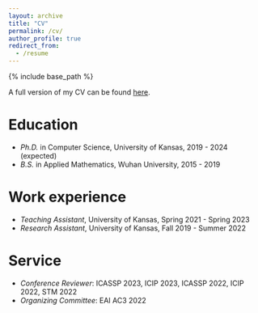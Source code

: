 ```yaml
---
layout: archive
title: "CV"
permalink: /cv/
author_profile: true
redirect_from:
  - /resume
---
```


{% include base_path %}

A full version of my CV can be found [here](http://liuzey.github.io/files/cv.pdf).

Education
======
* *Ph.D.* in Computer Science, University of Kansas, 2019 - 2024 (expected)
* *B.S.* in Applied Mathematics, Wuhan University, 2015 - 2019

Work experience
======
* *Teaching Assistant*, University of Kansas, Spring 2021 - Spring 2023
* *Research Assistant*, University of Kansas, Fall 2019 - Summer 2022
  
Service
======
* *Conference Reviewer*: ICASSP 2023, ICIP 2023, ICASSP 2022, ICIP 2022, STM 2022
* *Organizing Committee*: EAI AC3 2022
